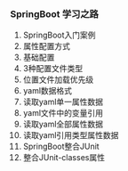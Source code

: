 ### SpringBoot 学习之路

1. SpringBoot入门案例
2. 属性配置方式
3. 基础配置
4. 3种配置文件类型
5. 位置文件加载优先级
6. yaml数据格式
7. 读取yaml单一属性数据
8. yaml文件中的变量引用
9. 读取yaml全部属性数据
10. 读取yaml引用类型属性数据
11. SpringBoot整合JUnit
12. 整合JUnit-classes属性